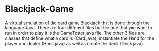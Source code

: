 # Blackjack-Game
A virtual simulation of the card game Blackjack that is done through the language Java.
There are four different files but the one that you want to run in order to play it is the GameTester.java file. The other 3 files are classes that define what a card is (Card.java), 
instantiate the Hand for the player and dealer (Hand.java) as well as create the deck (Deck.java).
